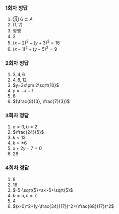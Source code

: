 ### 1회차 정답

1. ④ ${6}\subset A$
2. $(1, 2)$
3. 평행
4. $2$
5. $(x-2)^2+(y+3)^2=16$
6. $(x-1)^2+(y-5)^2=9$

### 2회차 정답

1. ${3, 4, 6}$
2. ${4, 8, 12}$
3. $y=3x\pm 2\sqrt{10}$
4. $y=-x+1$
5. $6$
6. $(\frac{8}{3}, \frac{7}{3})$

### 3회차 정답

1. $a=3, b=2$
2. $\frac{24}{5}$
3. $k<13$
4. $k=\pm 6$
5. $x+2y-7=0$
6. $28$

### 4회차 정답

1. $8$
2. $16$
3. $-5-\sqrt{5}<a<-5+\sqrt{5}$
4. $b=5, c=7$
5. $4$
6. $(x-0)^2+(y-\frac{34}{17})^2=(\frac{68}{17})^2$